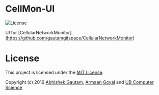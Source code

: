 # CellMon-UI
[![License](https://img.shields.io/badge/license-MIT-blue.svg)](License.txt)

UI for [CellularNetworkMonitor] (https://github.com/gautamgitspace/CellularNetworkMonitor)
# License
This project is licensed under the [MIT License](https://en.wikipedia.org/wiki/MIT_License).

Copyright (c) 2016 [Abhishek Gautam](http://www.acsu.buffalo.edu/~agautam2/), [Armaan Goyal](http://www.acsu.buffalo.edu/~armaango/) and [UB Computer Science](https://www.cse.buffalo.edu/)


